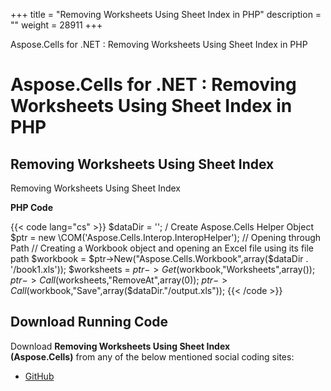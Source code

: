+++
title = "Removing Worksheets Using Sheet Index in PHP" 
description = "" 
weight = 28911 
+++

Aspose.Cells for .NET : Removing Worksheets Using Sheet Index in PHP  

# Aspose.Cells for .NET : Removing Worksheets Using Sheet Index in PHP


## Removing Worksheets Using Sheet Index

Removing Worksheets Using Sheet Index

**PHP Code**

{{< code lang="cs" >}}
        $dataDir = '';
        / Create Aspose.Cells Helper Object
        $ptr = new \COM('Aspose.Cells.Interop.InteropHelper');
        // Opening through Path
        // Creating a Workbook object and opening an Excel file using its file path
        $workbook = $ptr->New("Aspose.Cells.Workbook",array($dataDir . '/book1.xls'));
        $worksheets = $ptr->Get($workbook,"Worksheets",array());
        $ptr->Call($worksheets,"RemoveAt",array(0));
        $ptr->Call($workbook,"Save",array($dataDir."/output.xls"));
{{< /code >}}

## Download Running Code

Download **Removing Worksheets Using Sheet Index (Aspose.Cells)** from any of the below mentioned social coding sites:

*   [GitHub](https://github.com/aspose-cells/Aspose.Cells-for-.NET/blob/master/Plugins/Aspose_Cells_NET_for_PHP/src/aspose/cells/WorkingWithWorksheets/ManagementFeatures/ManagingWorksheets/RemovingWorksheetsUsingSheetIndex.php)

